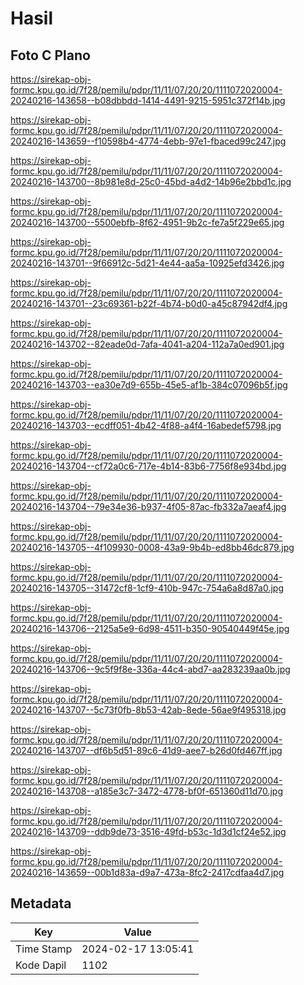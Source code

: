 # Hasil

## Foto C Plano

https://sirekap-obj-formc.kpu.go.id/7f28/pemilu/pdpr/11/11/07/20/20/1111072020004-20240216-143658--b08dbbdd-1414-4491-9215-5951c372f14b.jpg

https://sirekap-obj-formc.kpu.go.id/7f28/pemilu/pdpr/11/11/07/20/20/1111072020004-20240216-143659--f10598b4-4774-4ebb-97e1-fbaced99c247.jpg

https://sirekap-obj-formc.kpu.go.id/7f28/pemilu/pdpr/11/11/07/20/20/1111072020004-20240216-143700--8b981e8d-25c0-45bd-a4d2-14b96e2bbd1c.jpg

https://sirekap-obj-formc.kpu.go.id/7f28/pemilu/pdpr/11/11/07/20/20/1111072020004-20240216-143700--5500ebfb-8f62-4951-9b2c-fe7a5f229e65.jpg

https://sirekap-obj-formc.kpu.go.id/7f28/pemilu/pdpr/11/11/07/20/20/1111072020004-20240216-143701--9f66912c-5d21-4e44-aa5a-10925efd3426.jpg

https://sirekap-obj-formc.kpu.go.id/7f28/pemilu/pdpr/11/11/07/20/20/1111072020004-20240216-143701--23c69361-b22f-4b74-b0d0-a45c87942df4.jpg

https://sirekap-obj-formc.kpu.go.id/7f28/pemilu/pdpr/11/11/07/20/20/1111072020004-20240216-143702--82eade0d-7afa-4041-a204-112a7a0ed901.jpg

https://sirekap-obj-formc.kpu.go.id/7f28/pemilu/pdpr/11/11/07/20/20/1111072020004-20240216-143703--ea30e7d9-655b-45e5-af1b-384c07096b5f.jpg

https://sirekap-obj-formc.kpu.go.id/7f28/pemilu/pdpr/11/11/07/20/20/1111072020004-20240216-143703--ecdff051-4b42-4f88-a4f4-16abedef5798.jpg

https://sirekap-obj-formc.kpu.go.id/7f28/pemilu/pdpr/11/11/07/20/20/1111072020004-20240216-143704--cf72a0c6-717e-4b14-83b6-7756f8e934bd.jpg

https://sirekap-obj-formc.kpu.go.id/7f28/pemilu/pdpr/11/11/07/20/20/1111072020004-20240216-143704--79e34e36-b937-4f05-87ac-fb332a7aeaf4.jpg

https://sirekap-obj-formc.kpu.go.id/7f28/pemilu/pdpr/11/11/07/20/20/1111072020004-20240216-143705--4f109930-0008-43a9-9b4b-ed8bb46dc879.jpg

https://sirekap-obj-formc.kpu.go.id/7f28/pemilu/pdpr/11/11/07/20/20/1111072020004-20240216-143705--31472cf8-1cf9-410b-947c-754a6a8d87a0.jpg

https://sirekap-obj-formc.kpu.go.id/7f28/pemilu/pdpr/11/11/07/20/20/1111072020004-20240216-143706--2125a5e9-6d98-4511-b350-90540449f45e.jpg

https://sirekap-obj-formc.kpu.go.id/7f28/pemilu/pdpr/11/11/07/20/20/1111072020004-20240216-143706--9c5f9f8e-336a-44c4-abd7-aa283239aa0b.jpg

https://sirekap-obj-formc.kpu.go.id/7f28/pemilu/pdpr/11/11/07/20/20/1111072020004-20240216-143707--5c73f0fb-8b53-42ab-8ede-56ae9f495318.jpg

https://sirekap-obj-formc.kpu.go.id/7f28/pemilu/pdpr/11/11/07/20/20/1111072020004-20240216-143707--df6b5d51-89c6-41d9-aee7-b26d0fd467ff.jpg

https://sirekap-obj-formc.kpu.go.id/7f28/pemilu/pdpr/11/11/07/20/20/1111072020004-20240216-143708--a185e3c7-3472-4778-bf0f-651360d11d70.jpg

https://sirekap-obj-formc.kpu.go.id/7f28/pemilu/pdpr/11/11/07/20/20/1111072020004-20240216-143709--ddb9de73-3516-49fd-b53c-1d3d1cf24e52.jpg

https://sirekap-obj-formc.kpu.go.id/7f28/pemilu/pdpr/11/11/07/20/20/1111072020004-20240216-143659--00b1d83a-d9a7-473a-8fc2-2417cdfaa4d7.jpg


## Metadata

| Key        | Value               |
| ---------- | ------------------- |
| Time Stamp | 2024-02-17 13:05:41 |
| Kode Dapil | 1102                |



